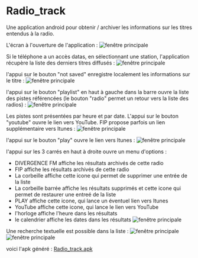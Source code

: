 # Radio_track
Une application android pour obtenir / archiver les informations sur les titres entendus à la radio.

L'écran à l'ouverture de l'application :
![fenêtre principale](100.png)


Si le téléphone a un accès datas, en sélectionnant une station, l'application récupère la liste des derniers titres diffusés :
![fenêtre principale](101.png)


l'appui sur le bouton "not saved" enregistre localement les informations sur le titre :
![fenêtre principale](101a.png)


l'appui sur le bouton "playlist" en haut à gauche dans la barre ouvre la liste des pistes référencées (le bouton "radio" permet un retour vers la liste des radios) :
![fenêtre principale](101b.png)


Les pistes sont présentées par heure et par date. L'appui sur le bouton "youtube" ouvre le lien vers YouTube. FIP propose parfois un lien supplémentaire vers Itunes :
![fenêtre principale](102.png)


l'appui sur le bouton "play" ouvre le lien vers Itunes :
![fenêtre principale](111.png)


l'appui sur les 3 carrés en haut à droite ouvre un menu d'options :
- DIVERGENCE FM affiche les résultats archivés de cette radio
- FIP affiche les résultats archivés de cette radio
- La corbeille affiche cette icone qui permet de supprimer une entrée de la liste
- La corbeille barrée affiche les résultats supprimés et cette icone qui permet de restaurer une entreé de la liste
- PLAY affiche cette icone, qui lance un éventuel lien vers Itunes
- YouTube affiche cette icone, qui lance le lien vers YouTube
- l'horloge affiche l'heure dans les résultats
- le calendrier affiche les dates dans les résultats
![fenêtre principale](104.png)


Une recherche textuelle est possible dans la liste :
![fenêtre principale](107.png) ![fenêtre principale](108.png)













voici l'apk généré :
[Radio_track.apk](android-debug.apk)
